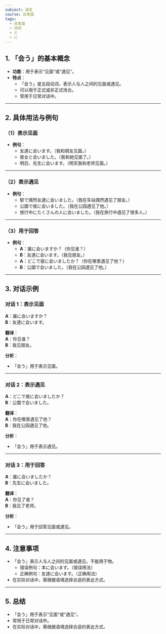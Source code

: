 ```yaml
---
subject: 语言
course: 日本語
tags:
  - 日本語
  - 动词
  - と
  - に
---
```


## 1. **「会う」的基本概念**

- **功能**：用于表示“见面”或“遇见”。
- **特点**：
  - 「会う」是五段动词，表示人与人之间的见面或遇见。
  - 可以用于正式或非正式场合。
  - 常用于日常对话中。

---

## 2. **具体用法与例句**

### （1）**表示见面**
- **例句**：
  - 友達に会います。（我和朋友见面。）
  - 彼女と会いました。（我和她见面了。）
  - 明日、先生に会います。（明天我和老师见面。）

---

### （2）**表示遇见**
- **例句**：
  - 駅で偶然友達に会いました。（我在车站偶然遇见了朋友。）
  - 公園で彼に会いました。（我在公园遇见了他。）
  - 旅行中にたくさんの人に会いました。（我在旅行中遇见了很多人。）

---

### （3）**用于回答**
- **例句**：
  - **A**：誰に会いますか？（你见谁？）
  - **B**：友達に会います。（我见朋友。）
  - **A**：どこで彼に会いましたか？（你在哪里遇见了他？）
  - **B**：公園で会いました。（我在公园遇见了他。）

---

## 3. **对话示例**

### 对话 1：表示见面
**A**：誰に会いますか？  
**B**：友達に会います。

**翻译**：  
**A**：你见谁？  
**B**：我见朋友。

**分析**：
- 「会う」用于表示见面。

---

### 对话 2：表示遇见
**A**：どこで彼に会いましたか？  
**B**：公園で会いました。

**翻译**：  
**A**：你在哪里遇见了他？  
**B**：我在公园遇见了他。

**分析**：
- 「会う」用于表示遇见。

---

### 对话 3：用于回答
**A**：誰に会いましたか？  
**B**：先生に会いました。

**翻译**：  
**A**：你见了谁？  
**B**：我见了老师。

**分析**：
- 「会う」用于回答见面或遇见。

---

## 4. **注意事项**
- 「会う」表示人与人之间的见面或遇见，不能用于物。
  - 错误例句：本に会います。（错误用法）
  - 正确例句：友達に会います。（正确用法）
- 在实际对话中，需根据语境选择合适的表达方式。

---

## 5. **总结**
- 「会う」用于表示“见面”或“遇见”。
- 常用于日常对话中。
- 在实际对话中，需根据语境选择合适的表达方式。